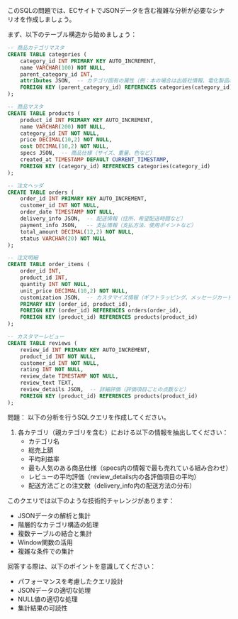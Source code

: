 このSQLの問題では、ECサイトでJSONデータを含む複雑な分析が必要なシナリオを作成しましょう。

まず、以下のテーブル構造から始めましょう：

```sql
-- 商品カテゴリマスタ
CREATE TABLE categories (
    category_id INT PRIMARY KEY AUTO_INCREMENT,
    name VARCHAR(100) NOT NULL,
    parent_category_id INT,
    attributes JSON,  -- カテゴリ固有の属性（例：本の場合は出版社情報、電化製品の場合は製造元情報）
    FOREIGN KEY (parent_category_id) REFERENCES categories(category_id)
);

-- 商品マスタ
CREATE TABLE products (
    product_id INT PRIMARY KEY AUTO_INCREMENT,
    name VARCHAR(200) NOT NULL,
    category_id INT NOT NULL,
    price DECIMAL(10,2) NOT NULL,
    cost DECIMAL(10,2) NOT NULL,
    specs JSON,  -- 商品仕様（サイズ、重量、色など）
    created_at TIMESTAMP DEFAULT CURRENT_TIMESTAMP,
    FOREIGN KEY (category_id) REFERENCES categories(category_id)
);

-- 注文ヘッダ
CREATE TABLE orders (
    order_id INT PRIMARY KEY AUTO_INCREMENT,
    customer_id INT NOT NULL,
    order_date TIMESTAMP NOT NULL,
    delivery_info JSON,  -- 配送情報（住所、希望配送時間など）
    payment_info JSON,   -- 支払情報（支払方法、使用ポイントなど）
    total_amount DECIMAL(12,2) NOT NULL,
    status VARCHAR(20) NOT NULL
);

-- 注文明細
CREATE TABLE order_items (
    order_id INT,
    product_id INT,
    quantity INT NOT NULL,
    unit_price DECIMAL(10,2) NOT NULL,
    customization JSON,  -- カスタマイズ情報（ギフトラッピング、メッセージカードなど）
    PRIMARY KEY (order_id, product_id),
    FOREIGN KEY (order_id) REFERENCES orders(order_id),
    FOREIGN KEY (product_id) REFERENCES products(product_id)
);

-- カスタマーレビュー
CREATE TABLE reviews (
    review_id INT PRIMARY KEY AUTO_INCREMENT,
    product_id INT NOT NULL,
    customer_id INT NOT NULL,
    rating INT NOT NULL,
    review_date TIMESTAMP NOT NULL,
    review_text TEXT,
    review_details JSON,  -- 詳細評価（評価項目ごとの点数など）
    FOREIGN KEY (product_id) REFERENCES products(product_id)
);
```

問題：
以下の分析を行うSQLクエリを作成してください。

1. 各カテゴリ（親カテゴリを含む）における以下の情報を抽出してください：
   - カテゴリ名
   - 総売上額
   - 平均利益率
   - 最も人気のある商品仕様（specs内の情報で最も売れている組み合わせ）
   - レビューの平均評価（review_details内の各評価項目の平均）
   - 配送方法ごとの注文数（delivery_info内の配送方法の分布）

このクエリでは以下のような技術的チャレンジがあります：
- JSONデータの解析と集計
- 階層的なカテゴリ構造の処理
- 複数テーブルの結合と集計
- Window関数の活用
- 複雑な条件での集計

回答する際は、以下のポイントを意識してください：
- パフォーマンスを考慮したクエリ設計
- JSONデータの適切な処理
- NULL値の適切な処理
- 集計結果の可読性
